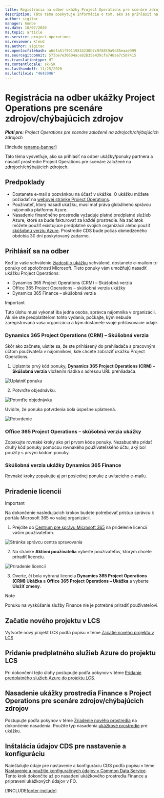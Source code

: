 ```yaml
---
title: Registrácia na odber ukážky Project Operations pre scenáre zdrojov/chýbajúcich zdrojov
description: Táto téma poskytuje informácie o tom, ako sa prihlásiť na odber a nasadiť Project Operations pre scenáre založené na zdrojoch/chýbajúcich zdrojoch.
author: sigitac
manager: Annbe
ms.date: 10/07/2020
ms.topic: article
ms.service: project-operations
ms.reviewer: kfend
ms.author: sigitac
ms.openlocfilehash: a6dfa51f59119834230b7c9f8859a9d85eaae999
ms.sourcegitcommit: 573be7e36604ace82b35e439cfa748aa7c587415
ms.translationtype: HT
ms.contentlocale: sk-SK
ms.lasthandoff: 11/25/2020
ms.locfileid: "4642996"
---
```

# <a name="sign-up-for-project-operations-preview-subscriptions-for-resource-non-stocked-scenarios"></a>Registrácia na odber ukážky Project Operations pre scenáre zdrojov/chýbajúcich zdrojov

_**Platí pre:** Project Operations pre scenáre založené na zdrojoch/chýbajúcich zdrojoch_

[!include [rename-banner](~/includes/cc-data-platform-banner.md)]

Táto téma vysvetľuje, ako sa prihlásiť na odber ukážky/ponuky partnera a nasadiť prostredie Project Operations pre scenáre založené na zdrojoch/chýbajúcich zdrojoch.

## <a name="prerequisites"></a>Predpoklady

- Dostanete e-mail s pozvánkou na účasť v ukážke. O ukážku môžete požiadať na [webovej stránke Project Operations](https://dynamics.microsoft.com/en-us/project-operations/overview/).
- Používateľ, ktorý nasadí ukážku, musí mať práva globálneho správcu nájomníka platformy Azure.
- Nasadenie finančného prostredia vyžaduje platné predplatné služieb Azure, ktoré sa bude fakturovať za každé prostredie. Na začiatok môžete použiť existujúce predplatné svojich organizácií alebo použiť [skúšobnú verziu Azure](https://azure.microsoft.com/en-us/free/). Prostredie CDS bude počas obmedzeného obdobia 30 dní poskytovaný zadarmo.

## <a name="subscribe"></a>Prihlásiť sa na odber

Keď je vaše schválenie [žiadosti o ukážku](https://forms.office.com/FormsPro/Pages/ResponsePage.aspx?id=v4j5cvGGr0GRqy180BHbR56j8lZs0FdAvwT75_WNFyxUMkRDV1NYQU5TNjE2VjhKOVBUNVg2R0s1NC4u) schválené, dostanete e-mailom tri ponuky od spoločnosti Microsoft. Tieto ponuky vám umožňujú nasadiť ukážku Project Operations:

- Dynamics 365 Project Operations (CRM) – Skúšobná verzia
- Office 365 Project Operations – skúšobná verzia ukážky
- Dynamics 365 Finance – skúšobná verzia

> [!IMPORTANT]
> Túto úlohu musí vykonať iba jedna osoba, správca nájomníka v organizácii. Ak nie ste predplatiteľom tohto vydania, počkajte, kým nebude zaregistrovaná vaša organizácia a kým dostanete svoje prihlasovacie údaje.

### <a name="dynamics-365-project-operations-crm---preview-trial"></a>Dynamics 365 Project Operations (CRM) – Skúšobná verzia 

Skôr ako začnete, uistite sa, že ste prihlásený do prehliadača s pracovným účtom používateľa v nájomníkovi, kde chcete zobraziť ukážku Project Operations.

1. Uplatnite prvý kód ponuky, **Dynamics 365 Project Operations (CRM) – Skúšobná verzia** vložením riadka s adresou URL prehliadača.

![Uplatniť ponuku](./media/16RedeemFirstOfferNew.png)

2. Potvrďte objednávku.

![Potvrďte objednávku](./media/17ConfirmOrderNew.png)

Uvidíte, že ponuka potvrdenia bola úspešne uplatnená.

![Potvrdenie](./media/18OrderConfirmationNew.png)

### <a name="office-365-project-operations---preview-trial"></a>Office 365 Project Operations – skúšobná verzia ukážky

Zopakujte rovnaké kroky ako pri prvom kóde ponuky. Nezabudnite pridať druhý kód ponuky pomocou rovnakého používateľského účtu, aký bol použitý s prvým kódom ponuky.

### <a name="dynamics-365-finance-preview-trial"></a>Skúšobná verzia ukážky Dynamics 365 Finance

Rovnaké kroky zopakujte aj pri poslednej ponuke z uvítacieho e-mailu.

## <a name="assign-licenses"></a>Priradenie licencií

> [!IMPORTANT]
> Na dokončenie nasledujúcich krokov budete potrebovať prístup správcu k portálu Microsoft 365 vo vašej organizácii.

1. Prejdite do [Centrum pre správu Microsoft 365](https://portal.office.com/) na pridelenie licencií vašim používateľom.

![Stránka správcu centra spravovania](./media/14AdminPortal.png)

2. Na stránke **Aktívni používatelia** vyberte používateľov, ktorým chcete priradiť licenciu.

![Priradenie licencií](./media/15AssignLicenses.png)

3. Overte, či bola vybraná licencia **Dynamics 365 Project Operations (CRM) Ukážka** a **Office 365 Project Operations – Ukážka** a vyberte **Uložiť zmeny**.

> [!NOTE]
> Ponuku na vyskúšanie služby Finance nie je potrebné priradiť používateľovi.

## <a name="start-a-new-project-in-lcs"></a>Začatie nového projektu v LCS

Vytvorte nový projekt LCS podľa popisu v téme [Začatie nového projektu v LCS](create-lcs-project.md)

## <a name="add-an-azure-subscription-to-an-lcs-project"></a>Pridanie predplatného služieb Azure do projektu LCS

Pri dokončení tejto úlohy postupujte podľa pokynov v téme [Pridanie predplatného služieb Azure do projektu LCS](resource-add-azure-subscription-lcs-project.md).

## <a name="deploy-finance-demo-environment-with-project-operations-for-resourcenon-stocked-scenarios"></a>Nasadenie ukážky prostredia Finance s Project Operations pre scenáre zdrojov/chýbajúcich zdrojov

Postupujte podľa pokynov v téme [Zriadenie nového prostredia](resource-provision-new-environment.md) na dokončenie nasadenia. Použite typ nasadenia [ukážkové prostredie](https://docs.microsoft.com/dynamics365/fin-ops-core/dev-itpro/deployment/deploy-demo-environment) pre ukážku. 

## <a name="install-cds-setup-and-configuration-data"></a>Inštalácia údajov CDS pre nastavenie a konfiguráciu

Nainštalujte údaje pre nastavenie a konfiguráciu CDS podľa popisu v téme [Nastavenie a použitie konfiguračných údajov v Common Data Service](resource-apply-pro-setup-config-data.md).
Tento krok dokončite až po nasadení ukážkového prostredia Finance a pripravení ukážkových údajov v FO.


[!INCLUDE[footer-include](../includes/footer-banner.md)]